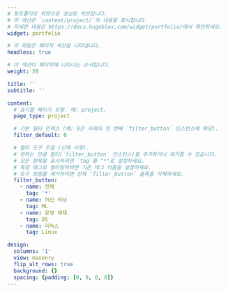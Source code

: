 ```yaml
---
# 포트폴리오 위젯으로 생성된 섹션입니다.
# 이 섹션은 `content/project/`의 내용을 표시합니다.
# 자세한 내용은 https://docs.hugoblox.com/widget/portfolio/에서 확인하세요.
widget: portfolio

# 이 파일은 페이지 섹션을 나타냅니다.
headless: true

# 이 섹션이 페이지에 나타나는 순서입니다.
weight: 20

title: ''
subtitle: ''

content:
  # 표시할 페이지 유형. 예: project.
  page_type: project

  # 기본 필터 인덱스 (예: 0은 아래의 첫 번째 `filter_button` 인스턴스에 해당).
  filter_default: 0

  # 필터 도구 모음 (선택 사항).
  # 원하는 만큼 필터(`filter_button` 인스턴스)를 추가하거나 제거할 수 있습니다.
  # 모든 항목을 표시하려면 `tag`를 "*"로 설정하세요.
  # 특정 태그로 필터링하려면 기존 태그 이름을 설정하세요.
  # 도구 모음을 제거하려면 전체 `filter_button` 블록을 삭제하세요.
  filter_button:
    - name: 전체
      tag: '*'
    - name: 머신 러닝
      tag: ML
    - name: 운영 체제
      tag: OS
    - name: 리눅스
      tag: Linux

design:
  columns: '1'
  view: masonry
  flip_alt_rows: true
  background: {}
  spacing: {padding: [0, 0, 0, 0]}
---
```

